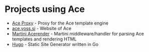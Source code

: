 # Projects using Ace

* [Ace Proxy](https://github.com/yosssi/ace-proxy) - Proxy for the Ace template engine
* [ace.yoss.si](https://github.com/yosssi/ace.yoss.si) - Website of Ace
* [Martini Acerender](https://github.com/yosssi/martini-acerender) - Martini middleware/handler for parsing Ace templates and rendering HTML
* [Hugo](https://github.com/spf13/hugo) - Static Site Generator written in Go
